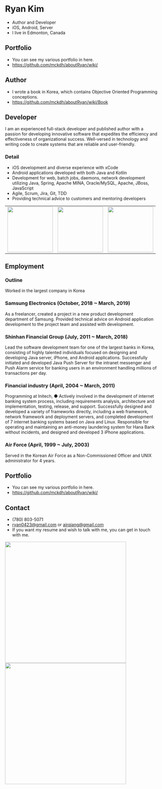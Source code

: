 # Ryan Kim
* Author and Developer
* iOS, Android, Server
* I live in Edmonton, Canada

## Portfolio
* You can see my various portfolio in here.
* https://github.com/mckdh/aboutRyan/wiki/

## Author
* I wrote a book in Korea, which contains Objective Oriented Programming conceptions.
* https://github.com/mckdh/aboutRyan/wiki/Book

## Developer
I am an experienced full-stack developer and published author with a passion for developing innovative software that expedites the efficiency and effectiveness of organizational success. Well-versed in technology and writing code to create systems that are reliable and user-friendly.

### Detail
*	iOS development and diverse experience with xCode
*	Android applications developed with both Java and Kotlin
*	Development for web, batch jobs, daemons, network development utilizing Java, Spring, Apache MINA, Oracle/MySQL, Apache, JBoss, JavaScript
*	Agile, Scrum, Jira, Git, TDD
*	Providing technical advice to customers and mentoring developers

<table>
  <tr>
    <td><img height="150" src="https://user-images.githubusercontent.com/11452935/61503601-a382f280-a995-11e9-815b-2d45d7d65f1c.png"></td>
    <td><img height="150" src="https://user-images.githubusercontent.com/11452935/61503605-a7167980-a995-11e9-8477-c5f367188991.png"></td>
    <td><img height="150" src="https://user-images.githubusercontent.com/11452935/61503611-aaaa0080-a995-11e9-9414-1d292ad48173.png"></td>
  </tr>
</table>

## Employment
### Outline
Worked in the largest company in Korea
### Samsung Electronics (October, 2018 ~ March, 2019)
As a freelancer, created a project in a new product development department of Samsung. Provided technical advice on Android application development to the project team and assisted with development.
### Shinhan Financial Group (July, 2011 ~ March, 2018)
Lead the software development team for one of the largest banks in Korea, consisting of highly talented individuals focused on designing and developing Java server, iPhone, and Android applications. Successfully initiated and developed Java Push Server for the intranet messenger and Push Alarm service for banking users in an environment handling millions of transactions per day.
### Financial industry (April, 2004 ~ March, 2011)
Programming at Initech, ●	Actively involved in the development of internet banking system process, including requirements analysis, architecture and implementation, testing, release, and support. Successfully designed and developed a variety of frameworks directly, including a web framework, network framework and deployment servers, and completed development of 7 internet banking systems based on Java and Linux. Responsible for operating and maintaining an anti-money laundering system for Hana Bank without incidents, and designed and developed 3 iPhone applications.
### Air Force (April, 1999 ~ July, 2003)
Served in the Korean Air Force as a Non-Commissioned Officer and UNIX administrator for 4 years. 

## Portfolio
* You can see my various portfolio in here.
* https://github.com/mckdh/aboutRyan/wiki/

## Contact
* (780) 803-5071 
* ryan0423@gmail.com or airqjang@gmail.com
* If you want my resume and wish to talk with me, you can get in touch with me.

<img width="400" src="https://user-images.githubusercontent.com/11452935/61641177-e70e8280-ac5b-11e9-8a63-1792b514c534.png">

<img width="400" src="https://user-images.githubusercontent.com/11452935/61641173-e4ac2880-ac5b-11e9-85bf-968b14946fdc.png">
